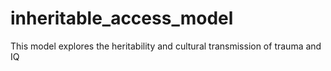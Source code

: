 # inheritable_access_model
This model explores the heritability and cultural transmission of trauma and IQ
